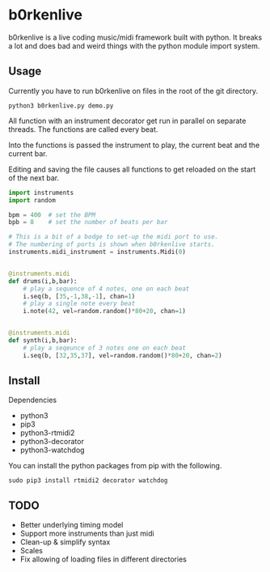 b0rkenlive
==========

b0rkenlive is a live coding music/midi framework built with python. It breaks a lot and does bad and weird things with the python module import system.


Usage
-----
Currently you have to run b0rkenlive on files in the root of the git directory.

```python3 b0rkenlive.py demo.py```

All function with an instrument decorator get run in parallel on separate threads. The functions are called every beat.

Into the functions is passed the instrument to play, the current beat and the current bar.

Editing and saving the file causes all functions to get reloaded on the start of the next bar.

```Python
import instruments
import random

bpm = 400  # set the BPM
bpb = 8    # set the number of beats per bar

# This is a bit of a bodge to set-up the midi port to use.
# The numbering of ports is shown when b0rkenlive starts.
instruments.midi_instrument = instruments.Midi(0)


@instruments.midi
def drums(i,b,bar):
    # play a sequence of 4 notes, one on each beat
    i.seq(b, [35,-1,38,-1], chan=1)
    # play a single note every beat
    i.note(42, vel=random.random()*80+20, chan=1)


@instruments.midi
def synth(i,b,bar):
    # play a seqeunce of 3 notes one on each beat
    i.seq(b, [32,35,37], vel=random.random()*80+20, chan=2)
```

Install
-------

Dependencies

* python3
* pip3
* python3-rtmidi2
* python3-decorator
* python3-watchdog

You can install the python packages from pip with the following.

```sudo pip3 install rtmidi2 decorator watchdog```

TODO
----

* Better underlying timing model
* Support more instruments than just midi
* Clean-up & simplify syntax
* Scales
* Fix allowing of loading files in different directories

